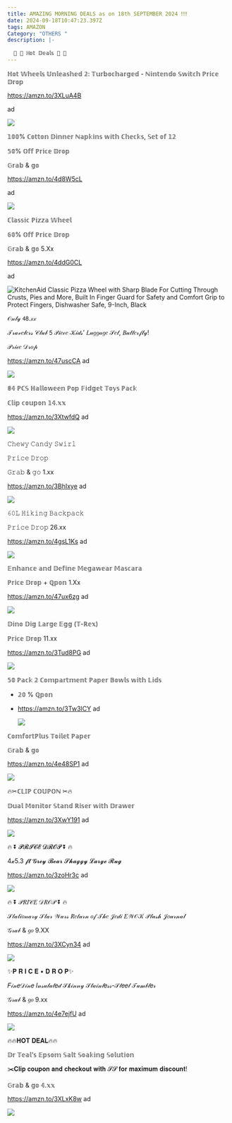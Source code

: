 ```yaml
---
title: AMAZING MORNING DEALS as on 18th SEPTEMBER 2024 ‼‼
date: 2024-09-18T10:47:23.397Z
tags: AMAZON
Category: "OTHERS "
description: |-
  
  🎀 🐤 ℍ𝕠𝕥 𝔻𝕖𝕒𝕝𝕤 🎀 🐤
---
```

ℍ𝕠𝕥 𝕎𝕙𝕖𝕖𝕝𝕤 𝕌𝕟𝕝𝕖𝕒𝕤𝕙𝕖𝕕 𝟚: 𝕋𝕦𝕣𝕓𝕠𝕔𝕙𝕒𝕣𝕘𝕖𝕕 - ℕ𝕚𝕟𝕥𝕖𝕟𝕕𝕠 𝕊𝕨𝕚𝕥𝕔𝕙 
ℙ𝕣𝕚𝕔𝕖 𝔻𝕣𝕠𝕡 

https://amzn.to/3XLuA4B

a﻿d 

<!--StartFragment-->

![](https://m.media-amazon.com/images/I/81Zk-KM629L._AC_SL1500_.jpg)

𝟙𝟘𝟘% ℂ𝕠𝕥𝕥𝕠𝕟 𝔻𝕚𝕟𝕟𝕖𝕣 ℕ𝕒𝕡𝕜𝕚𝕟𝕤 𝕨𝕚𝕥𝕙 ℂ𝕙𝕖𝕔𝕜𝕤, 𝕊𝕖𝕥 𝕠𝕗 𝟙𝟚

𝟝𝟘% 𝕆𝕗𝕗 ℙ𝕣𝕚𝕔𝕖 𝔻𝕣𝕠𝕡 

𝔾𝕣𝕒𝕓 & 𝕘𝕠

https://amzn.to/4d8W5cL 

a﻿d 

<!--StartFragment-->

![](https://m.media-amazon.com/images/I/91RCpPIasCL._AC_SL1500_.jpg)

ℂ𝕝𝕒𝕤𝕤𝕚𝕔 ℙ𝕚𝕫𝕫𝕒 𝕎𝕙𝕖𝕖𝕝

𝟞𝟘% 𝕆𝕗𝕗 ℙ𝕣𝕚𝕔𝕖 𝔻𝕣𝕠𝕡 

𝔾𝕣𝕒𝕓 & 𝕘𝕠 5.Xx 

https://amzn.to/4ddG0CL

a﻿d <!--StartFragment-->

![KitchenAid Classic Pizza Wheel with Sharp Blade For Cutting Through Crusts, Pies and More, Built In Finger Guard for Safety and Comfort Grip to Protect Fingers, Dishwasher Safe, 9-Inch, Black](https://m.media-amazon.com/images/I/61zsVzkFqAL._AC_SX679_.jpg)



𝒪𝓃𝓁𝓎 𝟦𝟪.𝓍𝓍

𝒯𝓇𝒶𝓋𝑒𝓁𝑒𝓇𝓈 𝒞𝓁𝓊𝒷 𝟧 𝒫𝒾𝑒𝒸𝑒 𝒦𝒾𝒹𝓈’ 𝐿𝓊𝑔𝑔𝒶𝑔𝑒 𝒮𝑒𝓉, 𝐵𝓊𝓉𝓉𝑒𝓇𝒻𝓁𝓎! 


𝒫𝓇𝒾𝒸𝑒 𝒟𝓇𝑜𝓅 

https://amzn.to/47uscCA   ad <!--StartFragment-->

![](https://m.media-amazon.com/images/I/81DKGHR4KKL._AC_SL1500_.jpg)



𝟠𝟜 ℙℂ𝕊 ℍ𝕒𝕝𝕝𝕠𝕨𝕖𝕖𝕟 ℙ𝕠𝕡 𝔽𝕚𝕕𝕘𝕖𝕥 𝕋𝕠𝕪𝕤 ℙ𝕒𝕔𝕜 

ℂ𝕝𝕚𝕡 𝕔𝕠𝕦𝕡𝕠𝕟  𝟙𝟜.𝕩𝕩 

https://amzn.to/3XtwfdQ ad 

<!--StartFragment-->

![](https://m.media-amazon.com/images/I/91a1ltgG29L._AC_SL1500_.jpg)

<!--EndFragment-->



𝙲𝚑𝚎𝚠𝚢 𝙲𝚊𝚗𝚍𝚢 𝚂𝚠𝚒𝚛𝚕  

𝙿𝚛𝚒𝚌𝚎 𝙳𝚛𝚘𝚙 

𝙶𝚛𝚊𝚋 & 𝚐𝚘  1.xx 

https://amzn.to/3BhIxye    ad <!--StartFragment-->

![](https://m.media-amazon.com/images/I/81DCeRjResL._SL1500_.jpg)



𝟼𝟶𝙻 𝙷𝚒𝚔𝚒𝚗𝚐 𝙱𝚊𝚌𝚔𝚙𝚊𝚌𝚔

 𝙿𝚛𝚒𝚌𝚎 𝙳𝚛𝚘𝚙  26.xx 

https://amzn.to/4gsL1Ks   ad 

<!--StartFragment-->

![](https://m.media-amazon.com/images/I/81H2kCCJgJL._AC_SL1500_.jpg)

<!--EndFragment-->

𝔼𝕟𝕙𝕒𝕟𝕔𝕖 𝕒𝕟𝕕 𝔻𝕖𝕗𝕚𝕟𝕖 𝕄𝕖𝕘𝕒𝕨𝕖𝕒𝕣 𝕄𝕒𝕤𝕔𝕒𝕣𝕒

 ℙ𝕣𝕚𝕔𝕖 𝔻𝕣𝕠𝕡 + ℚ𝕡𝕠𝕟  1.Xx 

https://amzn.to/47ux6zg    ad <!--StartFragment-->

![](https://m.media-amazon.com/images/I/81NfTOfu76L._SL1500_.jpg)

<!--EndFragment--> 

𝔻𝕚𝕟𝕠 𝔻𝕚𝕘 𝕃𝕒𝕣𝕘𝕖 𝔼𝕘𝕘 (𝕋-ℝ𝕖𝕩)

 ℙ𝕣𝕚𝕔𝕖 𝔻𝕣𝕠𝕡   11.xx 

https://amzn.to/3Tud8PG    ad 

<!--StartFragment-->

![](https://m.media-amazon.com/images/I/815inAQgw5L._AC_SL1500_.jpg)

<!--EndFragment-->





𝟝𝟘 ℙ𝕒𝕔𝕜 𝟚 ℂ𝕠𝕞𝕡𝕒𝕣𝕥𝕞𝕖𝕟𝕥 ℙ𝕒𝕡𝕖𝕣 𝔹𝕠𝕨𝕝𝕤 𝕨𝕚𝕥𝕙 𝕃𝕚𝕕𝕤 

* 𝟚𝟘 % ℚ𝕡𝕠𝕟 
* https://amzn.to/3Tw3ICY   ad <!--StartFragment-->

  ![](https://m.media-amazon.com/images/I/61O4mG3ULtL._AC_SL1200_.jpg)



ℂ𝕠𝕞𝕗𝕠𝕣𝕥ℙ𝕝𝕦𝕤 𝕋𝕠𝕚𝕝𝕖𝕥 ℙ𝕒𝕡𝕖𝕣

𝔾𝕣𝕒𝕓 & 𝕘𝕠 

https://amzn.to/4e48SP1    ad <!--StartFragment-->

![](https://m.media-amazon.com/images/I/81noXWXB-iL._AC_SL1500_.jpg)

<!--EndFragment-->

🔥✂ℂ𝕃𝕀ℙ ℂ𝕆𝕌ℙ𝕆ℕ  ✂🔥 

𝔻𝕦𝕒𝕝 𝕄𝕠𝕟𝕚𝕥𝕠𝕣 𝕊𝕥𝕒𝕟𝕕 ℝ𝕚𝕤𝕖𝕣 𝕨𝕚𝕥𝕙 𝔻𝕣𝕒𝕨𝕖𝕣 

https://amzn.to/3XwY191    ad <!--StartFragment-->

![](https://m.media-amazon.com/images/I/71U8rZZmydL._AC_SL1500_.jpg)

<!--EndFragment-->

🔥 ⏬ 𝓟𝓡𝓘𝓒𝓔 𝓓𝓡𝓞𝓟 ⏬ 🔥

4𝔁5.3 𝓯𝓽 𝓖𝓻𝓮𝔂 𝓑𝓮𝓪𝓻 𝓢𝓱𝓪𝓰𝓰𝔂 𝓛𝓪𝓻𝓰𝓮 𝓡𝓾𝓰

https://amzn.to/3zoHr3c    ad <!--StartFragment-->

![](https://m.media-amazon.com/images/I/713d1kFtVzL._AC_SL1500_.jpg)

<!--EndFragment-->





🔥 ⏬ 𝒫𝑅𝐼𝒞𝐸 𝒟𝑅𝒪𝒫 ⏬ 🔥

𝒮𝓉𝒶𝓉𝒾𝑜𝓃𝒶𝓇𝓎 𝒮𝓉𝒶𝓇 𝒲𝒶𝓇𝓈 𝑅𝑒𝓉𝓊𝓇𝓃 𝑜𝒻 𝒯𝒽𝑒 𝒥𝑒𝒹𝒾 𝐸𝒲𝒪𝒦 𝒫𝓁𝓊𝓈𝒽 𝒥𝑜𝓊𝓇𝓃𝒶𝓁 

𝒢𝓇𝒶𝒷 & 𝑔𝑜  9.XX 

https://amzn.to/3XCyn34   ad <!--StartFragment-->

![](https://m.media-amazon.com/images/I/71CMaUee9-L._AC_SL1500_.jpg)

<!--EndFragment-->



✨𝐏 𝐑 𝐈 𝐂 𝐄 • 𝐃 𝐑 𝐎 𝐏✨

𝐹𝒾𝓃𝑒𝒟𝒾𝓃𝑒 𝐼𝓃𝓈𝓊𝓁𝒶𝓉𝑒𝒹 𝒮𝓀𝒾𝓃𝓃𝓎 𝒮𝓉𝒶𝒾𝓃𝓁𝑒𝓈𝓈-𝒮𝓉𝑒𝑒𝓁 𝒯𝓊𝓂𝒷𝓁𝑒𝓇 

𝒢𝓇𝒶𝒷 & 𝑔𝑜  9.xx  

https://amzn.to/4e7ejfU   ad 

<!--StartFragment-->

![](https://m.media-amazon.com/images/I/8133TA0HHmL._AC_SL1500_.jpg)

<!--EndFragment-->

🔥🔥𝐇𝐎𝐓 𝐃𝐄𝐀𝐋🔥🔥

𝔻𝕣 𝕋𝕖𝕒𝕝'𝕤 𝔼𝕡𝕤𝕠𝕞 𝕊𝕒𝕝𝕥 𝕊𝕠𝕒𝕜𝕚𝕟𝕘 𝕊𝕠𝕝𝕦𝕥𝕚𝕠𝕟

✂️𝐂𝐥𝐢𝐩 𝐜𝐨𝐮𝐩𝐨𝐧 𝐚𝐧𝐝 𝐜𝐡𝐞𝐜𝐤𝐨𝐮𝐭 𝐰𝐢𝐭𝐡 𝓢𝓢 𝐟𝐨𝐫 𝐦𝐚𝐱𝐢𝐦𝐮𝐦 𝐝𝐢𝐬𝐜𝐨𝐮𝐧𝐭!

𝔾𝕣𝕒𝕓 & 𝕘𝕠  𝟜.𝕩𝕩 

https://amzn.to/3XLxK8w    ad  



<!--StartFragment-->

![](https://m.media-amazon.com/images/I/71h5rmcnlBL._SL1500_.jpg)

<!--EndFragment-->